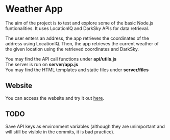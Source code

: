 # Weather App

The aim of the project is to test and explore some of the basic Node.js funtionalities. It uses LocationIQ and DarkSky APIs for data retrieval.

The user enters an address, the app retrieves the coordinates of the address using LocationIQ. 
Then, the app retrieves the current weather of the given location using the retrieved coordinates and DarkSky.

You may find the API call functions under **api/utils.js**  
The server is run on **server/app.js**  
You may find the HTML templates and static files under **server/files**  

## Website

You can access the website and try it out [here](https://atukalp-weather-app.herokuapp.com/weather).

## TODO

Save API keys as environment variables (although they are unimportant and will still be visible in the commits, it is bad practice).
